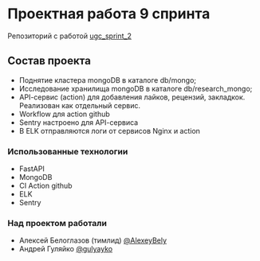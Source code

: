 # Проектная работа 9 спринта
Репозиторий с работой [ugc_sprint_2](https://github.com/AlexeyBely/ugc_sprint_2)

## Состав проекта

- Поднятие кластера mongoDB в каталоге db/mongo;
- Исследование хранилища mongoDB в каталоге db/research_mongo;
- API-cервис (action) для добавления лайков, рецензий, закладкок. Реализован как отдельный сервис.
- Workflow для action github
- Sentry настроено для API-cервиса
- В ELK отправляются логи от сервисов Nginx и action 

### Использованные технологии
   
    
- FastAPI
- MongoDB
- CI Action github
- ELK
- Sentry

### Над проектом работали
- Алексей Белоглазов (тимлид) [@AlexeyBely](https://github.com/AlexeyBely)
- Андрей Гуляйко [@gulyayko](https://github.com/gulyayko)

